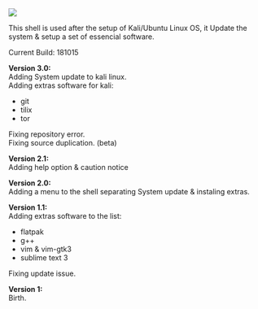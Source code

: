 <img src="https://www.lifewire.com/thmb/SuiVBQs2MqQEdUReziVgq2_jdkE=/768x0/filters:no_upscale():max_bytes(150000):strip_icc()/Gnu-bash-logo.svg-58c6fe745f9b58af5c8d8017.png">

This shell is used after the setup of Kali/Ubuntu Linux OS, it Update the system & setup a set of essencial software.

Current Build:  181015

**Version 3.0:**<br>
Adding System update to kali linux.<br>
Adding extras software for kali:<br>
* git
* tilix
* tor

Fixing repository error.<br>
Fixing source duplication. (beta)

**Version 2.1:**<br>
Adding help option & caution notice

**Version 2.0:**<br>
Adding a menu to the shell separating System update & instaling extras.

**Version 1.1:**<br>
Adding extras software to the list:<br>
* flatpak
* g++
* vim & vim-gtk3
* sublime text 3

Fixing update issue.

**Version 1:**<br>
Birth.
